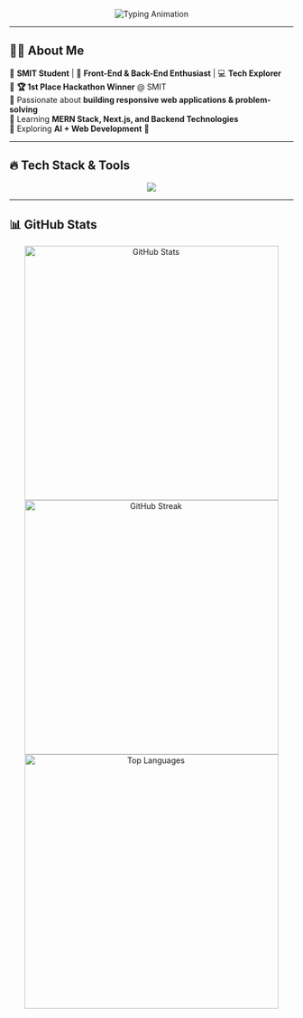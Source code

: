<!-- Typing Effect -->
<p align="center">
  <img src="https://readme-typing-svg.herokuapp.com?font=Fira+Code&size=30&pause=1000&color=58A6FF&center=true&vCenter=true&width=800&lines=Hi+There!+I'm+Afshan+Kanwal;Passionate+Web+Developer;Learning+Advanced+Web+Development;Open+Source+Contributor+🚀" alt="Typing Animation">
</p>

---

## 👨‍💻 **About Me**  
🔹 **SMIT Student** | 🎯 **Front-End & Back-End Enthusiast** | 💻 **Tech Explorer**  
🔹 **🏆 1st Place Hackathon Winner** @ SMIT  
🔹 Passionate about **building responsive web applications & problem-solving**  
🔹 Learning **MERN Stack, Next.js, and Backend Technologies**  
🔹 Exploring **AI + Web Development** 🚀  

---

## 🔥 **Tech Stack & Tools**  
<p align="center">
  <img src="https://skillicons.dev/icons?i=html,css,js,react,nextjs,tailwind,bootstrap,typescript,nodejs,express,mongodb,git,github,vscode,figma" />
</p>

---

## 📊 GitHub Stats  
<p align="center">
  <img src="https://github-readme-stats-sigma-five.vercel.app/api?username=Afshankanwal22&show_icons=true&theme=radical" alt="GitHub Stats" width="450px">
  <img src="https://github-readme-streak-stats.herokuapp.com/?user=Afshankanwal22&theme=radical" alt="GitHub Streak" width="450px">
  <img src="https://github-readme-stats.vercel.app/api/top-langs/?username=Afshankanwal22&layout=compact&theme=radical" alt="Top Languages" width="450px">
</p>
